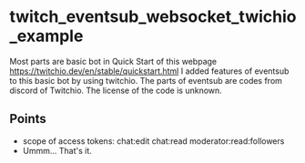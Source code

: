 # twitch_eventsub_websocket_twichio_example

Most parts are basic bot in Quick Start of this webpage
https://twitchio.dev/en/stable/quickstart.html
I added features of eventsub to this basic bot by using
twitchio.
The parts of eventsub are codes from discord of Twitchio.
The license of the code is unknown.


## Points
- scope of access tokens: chat:edit chat:read moderator:read:followers
- Ummm... That's it.
